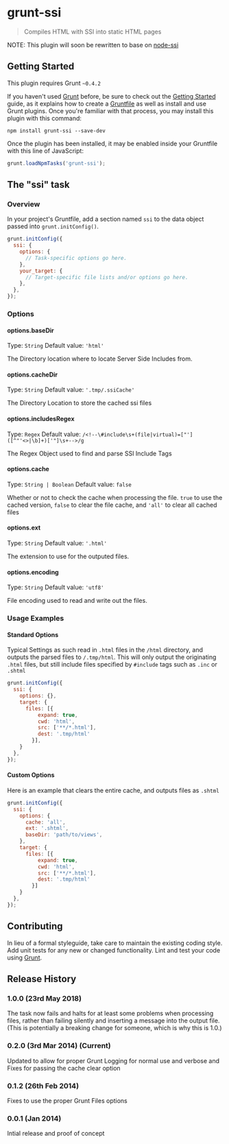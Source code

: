 # grunt-ssi

> Compiles HTML with SSI into static HTML pages

  NOTE: This plugin will soon be rewritten to base on [node-ssi](https://github.com/kidwm/node-ssi)

## Getting Started
This plugin requires Grunt `~0.4.2`

If you haven't used [Grunt](http://gruntjs.com/) before, be sure to check out the [Getting Started](http://gruntjs.com/getting-started) guide, as it explains how to create a [Gruntfile](http://gruntjs.com/sample-gruntfile) as well as install and use Grunt plugins. Once you're familiar with that process, you may install this plugin with this command:

```shell
npm install grunt-ssi --save-dev
```

Once the plugin has been installed, it may be enabled inside your Gruntfile with this line of JavaScript:

```js
grunt.loadNpmTasks('grunt-ssi');
```

## The "ssi" task

### Overview
In your project's Gruntfile, add a section named `ssi` to the data object passed into `grunt.initConfig()`.

```js
grunt.initConfig({
  ssi: {
    options: {
      // Task-specific options go here.
    },
    your_target: {
      // Target-specific file lists and/or options go here.
    },
  },
});
```

### Options

#### options.baseDir
Type: `String`
Default value: `'html'`

The Directory location where to locate Server Side Includes from.

#### options.cacheDir
Type: `String`
Default value: `'.tmp/.ssiCache'`

The Directory Location to store the cached ssi files

#### options.includesRegex
Type: `Regex`
Default value: `/<!--\#include\s+(file|virtual)=["']([^"'<>|\b]+)['"]\s+-->/g`

The Regex Object used to find and parse SSI Include Tags

#### options.cache
Type: `String | Boolean`
Default value: `false`

Whether or not to check the cache when processing the file. `true` to use the cached version, `false` to clear the file cache, and `'all'` to clear all cached files

#### options.ext
Type: `String`
Default value: `'.html'`

The extension to use for the outputed files.

#### options.encoding
Type: `String`
Default value: `'utf8'`

File encoding used to read and write out the files.

### Usage Examples

#### Standard Options
Typical Settings as such read in `.html` files in the `/html` directory, and outputs the parsed files to `/.tmp/html`. This will only output the originating `.html` files, but still include files specified by `#include` tags such as `.inc` or `.shtml`
```js
grunt.initConfig({
  ssi: {
    options: {},
    target: {
      files: [{
          expand: true,
          cwd: 'html',
          src: ['**/*.html'],
          dest: '.tmp/html'
        }],
    }
  },
});
```

#### Custom Options
Here is an example that clears the entire cache, and outputs files as `.shtml`

```js
grunt.initConfig({
  ssi: {
    options: {
      cache: 'all',
      ext: '.shtml',
      baseDir: 'path/to/views',
    },
    target: {
      files: [{
          expand: true,
          cwd: 'html',
          src: ['**/*.html'],
          dest: '.tmp/html'
        }]
    }
  },
});
```

## Contributing
In lieu of a formal styleguide, take care to maintain the existing coding style. Add unit tests for any new or changed functionality. Lint and test your code using [Grunt](http://gruntjs.com/).


## Release History
### 1.0.0 (23rd May 2018)
The task now fails and halts for at least some problems when processing files,
rather than failing silently and inserting a message into the output file.
(This is potentially a breaking change for someone, which is why this is 1.0.)

### 0.2.0 (3rd Mar 2014) (Current)
Updated to allow for proper Grunt Logging for normal use and verbose
and Fixes for passing the cache clear option

### 0.1.2 (26th Feb 2014)
Fixes to use the proper Grunt Files options

### 0.0.1 (Jan 2014)
Intial release and proof of concept
